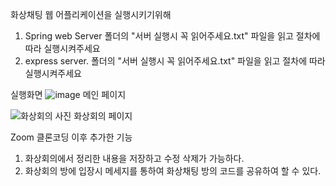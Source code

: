 화상채팅 웹 어플리케이션을 실행시키기위해

1. Spring web Server 폴더의 "서버 실행시 꼭 읽어주세요.txt" 파일을 읽고 절차에 따라 실행시켜주세요
2. express server. 폴더의 "서버 실행시 꼭 읽어주세요.txt" 파일을 읽고 절차에 따라 실행시켜주세요


실행화면 
![image](https://user-images.githubusercontent.com/81874493/139874695-35573259-9400-41a4-ae5d-5f62475d85f9.png)
메인 페이지 

![화상회의 사진](https://user-images.githubusercontent.com/81874493/139874765-5db33fb7-b5eb-4d99-931c-d7e425c10507.JPG)
화상회의 페이지

Zoom 클론코딩 이후 추가한 기능
1. 화상회의에서 정리한 내용을 저장하고 수정 삭제가 가능하다.
2. 화상회의 방에 입장시 메세지를 통하여 화상채팅 방의 코드를 공유하여 할 수 있다.
